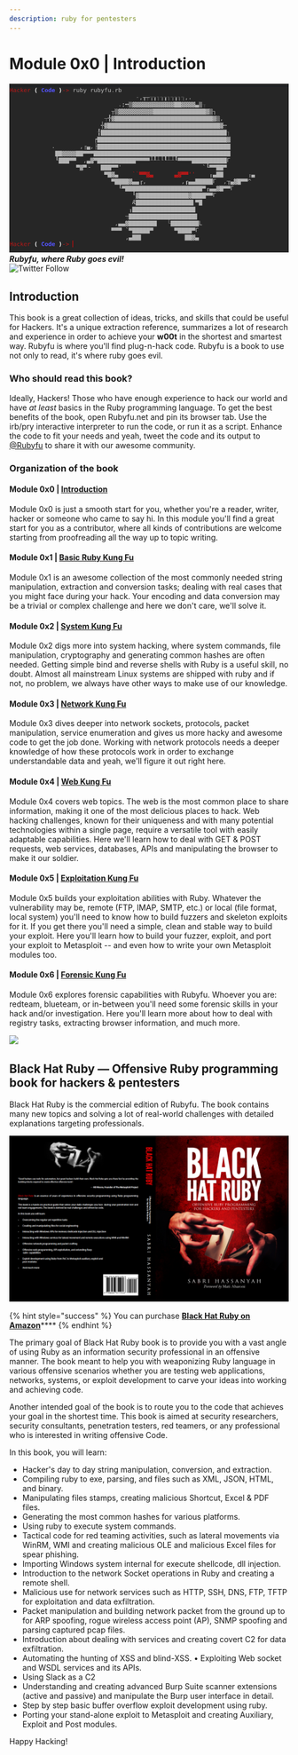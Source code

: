 ```yaml
---
description: ruby for pentesters
---
```


# Module 0x0 \| Introduction

![](.gitbook/assets/rubyfu%20%284%29.png)  
_**Rubyfu, where Ruby goes evil!**_  
![Twitter Follow](https://img.shields.io/twitter/follow/Rubyfu.svg?style=social&label=Follow&style=plastic)

## Introduction

This book is a great collection of ideas, tricks, and skills that could be useful for Hackers. It's a unique extraction reference, summarizes a lot of research and experience in order to achieve your **w00t** in the shortest and smartest way. Rubyfu is where you'll find plug-n-hack code. Rubyfu is a book to use not only to read, it's where ruby goes evil.

### Who should read this book?

Ideally, Hackers! Those who have enough experience to hack our world and have _at least_ basics in the Ruby programming language. To get the best benefits of the book, open Rubyfu.net and pin its browser tab. Use the irb/pry interactive interpreter to run the code, or run it as a script. Enhance the code to fit your needs and yeah, tweet the code and its output to [@Rubyfu](https://twitter.com/rubyfu) to share it with our awesome community.

### Organization of the book

#### Module 0x0 \| [Introduction](./)

Module 0x0 is just a smooth start for you, whether you're a reader, writer, hacker or someone who came to say hi. In this module you'll find a great start for you as a contributor, where all kinds of contributions are welcome starting from proofreading all the way up to topic writing.

#### Module 0x1 \| [Basic Ruby Kung Fu](module-0x1-or-basic-ruby-kung-fu/)

Module 0x1 is an awesome collection of the most commonly needed string manipulation, extraction and conversion tasks; dealing with real cases that you might face during your hack. Your encoding and data conversion may be a trivial or complex challenge and here we don't care, we'll solve it.

#### Module 0x2 \| [System Kung Fu](module-0x2-or-system-kung-fu/)

Module 0x2 digs more into system hacking, where system commands, file manipulation, cryptography and generating common hashes are often needed. Getting simple bind and reverse shells with Ruby is a useful skill, no doubt. Almost all mainstream Linux systems are shipped with ruby and if not, no problem, we always have other ways to make use of our knowledge.

#### Module 0x3 \| [Network Kung Fu](module-0x3-or-network-kung-fu/)

Module 0x3 dives deeper into network sockets, protocols, packet manipulation, service enumeration and gives us more hacky and awesome code to get the job done. Working with network protocols needs a deeper knowledge of how these protocols work in order to exchange understandable data and yeah, we'll figure it out right here.

#### Module 0x4 \| [Web Kung Fu](module-0x4-or-web-kung-fu/)

Module 0x4 covers web topics. The web is the most common place to share information, making it one of the most delicious places to hack. Web hacking challenges, known for their uniqueness and with many potential technologies within a single page, require a versatile tool with easily adaptable capabilities. Here we'll learn how to deal with GET & POST requests, web services, databases, APIs and manipulating the browser to make it our soldier.

#### Module 0x5 \| [Exploitation Kung Fu](module-0x5-or-exploitation-kung-fu/)

Module 0x5 builds your exploitation abilities with Ruby. Whatever the vulnerability may be, remote \(FTP, IMAP, SMTP, etc.\) or local \(file format, local system\) you'll need to know how to build fuzzers and skeleton exploits for it. If you get there you'll need a simple, clean and stable way to build your exploit. Here you'll learn how to build your fuzzer, exploit, and port your exploit to Metasploit -- and even how to write your own Metasploit modules too.

#### Module 0x6 \| [Forensic Kung Fu](module-0x6-or-forensic-kung-fu/)

Module 0x6 explores forensic capabilities with Rubyfu. Whoever you are: redteam, blueteam, or in-between you'll need some forensic skills in your hack and/or investigation. Here you'll learn more about how to deal with registry tasks, extracting browser information, and much more.

![](https://i.creativecommons.org/l/by-nc-sa/4.0/88x31.png)

## Black Hat Ruby **— Offensive Ruby programming book for hackers & pentesters**

Black Hat Ruby is the commercial edition of Rubyfu. The book contains many new topics and solving a lot of real-world challenges with detailed explanations targeting professionals.

![Black Hat Ruby cover](.gitbook/assets/bhr-cover.png)

{% hint style="success" %}
You can purchase [**Black Hat Ruby on Amazon**](https://www.amazon.com/dp/B08JHSF6GT)\*\*\*\*
{% endhint %}

The primary goal of Black Hat Ruby book is to provide you with a vast angle of using Ruby as an information security professional in an offensive manner. The book meant to help you with weaponizing Ruby language in various offensive scenarios whether you are testing web applications, networks, systems, or exploit development to carve your ideas into working and achieving code.

Another intended goal of the book is to route you to the code that achieves your goal in the shortest time. This book is aimed at security researchers, security consultants, penetration testers, red teamers, or any professional who is interested in writing offensive Code.

In this book, you will learn: 

* Hacker's day to day string manipulation, conversion, and extraction. 
* Compiling ruby to exe, parsing, and files such as XML, JSON, HTML, and binary. 
* Manipulating files stamps, creating malicious Shortcut, Excel & PDF files. 
* Generating the most common hashes for various platforms. 
* Using ruby to execute system commands. 
* Tactical code for red teaming activities, such as lateral movements via WinRM, WMI and creating malicious OLE and malicious Excel files for spear phishing. 
* Importing Windows system internal for execute shellcode, dll injection. 
* Introduction to the network Socket operations in Ruby and creating a remote shell. 
* Malicious use for network services such as HTTP, SSH, DNS, FTP, TFTP for exploitation and data exfiltration. 
* Packet manipulation and building network packet from the ground up to for ARP spoofing, rogue wireless access point \(AP\), SNMP spoofing and parsing captured pcap files. 
* Introduction about dealing with services and creating covert C2 for data exfiltration. 
* Automating the hunting of XSS and blind-XSS. • Exploiting Web socket and WSDL services and its APIs. 
* Using Slack as a C2 
* Understanding and creating advanced Burp Suite scanner extensions \(active and passive\) and manipulate the Burp user interface in detail. 
* Step by step basic buffer overflow exploit development using ruby. 
* Porting your stand-alone exploit to Metasploit and creating Auxiliary, Exploit and Post modules.

Happy Hacking!



